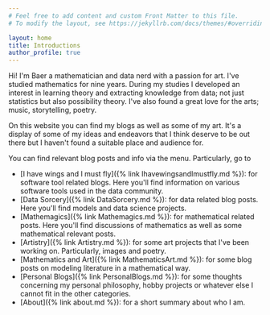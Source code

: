 ```yaml
---
# Feel free to add content and custom Front Matter to this file.
# To modify the layout, see https://jekyllrb.com/docs/themes/#overriding-theme-defaults

layout: home
title: Introductions
author_profile: true
---
```


Hi! I'm Baer a mathematician and data nerd with a passion for art. I've studied mathematics for nine years. During my studies I developed an interest in learning theory and extracting knowledge from data; not just statistics but also possibility theory. I've also found a great love for the arts; music, storytelling, poetry. 

On this website you can find my blogs as well as some of my art. It's a display of some of my ideas and endeavors that I think deserve to be out there but I haven't found a suitable place and audience for.

You can find relevant blog posts and info via the menu. Particularly, go to 
- [I have wings and I must fly]({% link IhavewingsandImustfly.md %}): for software tool related blogs. Here you'll find information on various software tools used in the data community.
- [Data Sorcery]({% link DataSorcery.md %}): for data related blog posts. Here you'll find models and data science projects.
- [Mathemagics]({% link Mathemagics.md %}): for mathematical related posts. Here you'll find discussions of mathematics as well as some mathematical relevant posts.
- [Artistry]({% link Artistry.md %}): for some art projects that I've been working on. Particularly, images and poetry.
- [Mathematics and Art]({% link MathematicsArt.md %}): for some blog posts on modeling literature in a mathematical way.
- [Personal Blogs]({% link PersonalBlogs.md %}): for some thoughts concerning my personal philosophy, hobby projects or whatever else I cannot fit in the other categories.
- [About]({% link about.md %}): for a short summary about who I am.

